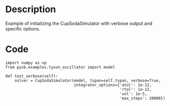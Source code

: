 # Description
Example of initializing the CupSodaSimulator with verbose output and specific options.

# Code
```
import numpy as np
from pysb.examples.tyson_oscillator import model

def test_verbose(self):
    solver = CupSodaSimulator(model, tspan=self.tspan, verbose=True,
                              integrator_options={'atol': 1e-12,
                                                  'rtol': 1e-12,
                                                  'vol': 1e-5,
                                                  'max_steps': 20000})

```
